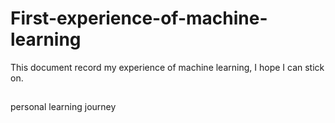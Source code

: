 # First-experience-of-machine-learning
This document record my experience of machine learning, I hope I can stick on.
##
personal learning journey
